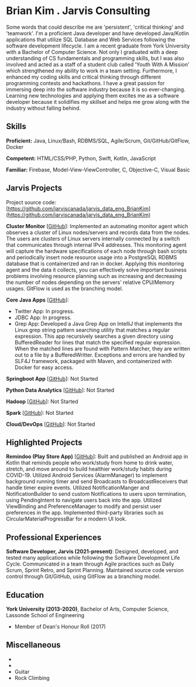 # Brian Kim . Jarvis Consulting

Some words that could describe me are 'persistent', 'critical thinking' and 'teamwork'. I'm a proficient Java developer and have developed Java/Kotlin applications that utilize SQL Database and Web Services following the software development lifecycle. I am a recent graduate from York University with a Bachelor of Computer Science. Not only I graduated with a deep understanding of CS fundamentals and programming skills, but I was also involved and acted as a staff of a student club called 'Youth With A Mission' which strengthened my ability to work in a team setting. Furthermore, I enhanced my coding skills and critical thinking through different programming contests and hackathons. I have a  great passion for immersing deep into the software industry because it is so ever-changing. Learning new technologies and applying them excites me as a software developer because it solidifies my skillset and helps me grow along with the industry without falling behind.

## Skills

**Proficient:** Java, Linux/Bash, RDBMS/SQL, Agile/Scrum, Git/GitHub/GitFlow, Docker

**Competent:** HTML/CSS/PHP, Python, Swift, Kotlin, JavaScript

**Familiar:** Firebase, Model-View-ViewController, C, Objective-C, Visual Basic

## Jarvis Projects

Project source code: [https://github.com/jarviscanada/jarvis_data_eng_BrianKim](https://github.com/jarviscanada/jarvis_data_eng_BrianKim)


**Cluster Monitor** [[GitHub](https://github.com/jarviscanada/jarvis_data_eng_BrianKim/tree/master/linux_sql)]: Implemented an automating monitor agent which observes a cluster of Linux nodes/servers and records data from the nodes. The users are clusters of Linux servers internally connected by a switch that communicates through internal IPv4 addresses. This monitoring agent will capture the hardware specifications of each node through bash scripts and periodically insert node resource usage into a PostgreSQL RDBMS database that is containerized and ran in docker. Applying this monitoring agent and the data it collects, you can effectively solve important business problems involving resource planning such as increasing and decreasing the number of nodes depending on the servers' relative CPU/Memory usages. GitFlow is used as the branching model.

**Core Java Apps** [[GitHub](https://github.com/jarviscanada/jarvis_data_eng_BrianKim/tree/master/core_java)]:
      
  - Twitter App: In progress.
  - JDBC App: In progress.
  - Grep App: Developed a Java Grep App on IntelliJ that implements the Linux grep string pattern searching utility that matches a regular expression. This app recursively searches a given directory using BufferedReader for lines that match the specified regular expression. When the matched lines are found with Pattern Matcher, they are written out to a file by a BufferedWritter. Exceptions and errors are handled by SLF4J framework, packaged with Maven, and containerized with Docker for easy access.

**Springboot App** [[GitHub](https://github.com/jarviscanada/jarvis_data_eng_BrianKim/tree/master/springboot)]: Not Started

**Python Data Analytics** [[GitHub](https://github.com/jarviscanada/jarvis_data_eng_BrianKim/tree/master/python_data_anlytics)]: Not Started

**Hadoop** [[GitHub](https://github.com/jarviscanada/jarvis_data_eng_BrianKim/tree/master/hadoop)]: Not Started

**Spark** [[GitHub](https://github.com/jarviscanada/jarvis_data_eng_BrianKim/tree/master/spark)]: Not Started

**Cloud/DevOps** [[GitHub](https://github.com/jarviscanada/jarvis_data_eng_BrianKim/tree/master/cloud_devops)]: Not Started


## Highlighted Projects
**Remindoo (Play Store App)** [[GitHub](https://github.com/kimbrian94/Remindoo)]: Built and published an Android app in Kotlin that reminds people who work/study from home to drink water, stretch, and move around to build healthier work/study habits during COVID-19. Utilized Android Services (AlarmManager) to implement background running timer and send Broadcasts to BroadcastReceivers that handle timer expire events. Utilized NotificationManger and NotificationBuilder to send custom Notifications to users upon termination, using PendingIntent to navigate users back into the app. Utilized ViewBinding and PreferenceManager to modify and persist user preferences in the app. Implemented third-party libraries such as CircularMaterialProgressBar for a modern UI look.


## Professional Experiences

**Software Developer, Jarvis (2021-present)**: Designed, developed, and tested many applications while following the Software Development Life Cycle. Communicated in a team through Agile practices such as Daily Scrum, Sprint Retro, and Sprint Planning. Maintained source code version control through Git/GitHub, using GitFlow as a branching model. 


## Education
**York University (2013-2020)**, Bachelor of Arts, Computer Science, Lassonde School of Engineering
- Member of Dean's Honour Roll (2017)


## Miscellaneous
-  
-  
- Guitar
- Rock Climbing